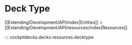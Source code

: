 # Deck Type

[[Extending/Development/API/index|Entities]] > [[Extending/Development/API/resources/index|Resources]]


::: cockpitdecks.decks.resources.decktype
